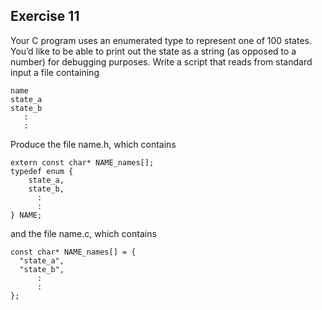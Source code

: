 ## Exercise 11
Your C program uses an enumerated type to represent one of 100 states.
You’d like to be able to print out the state as a string (as opposed to a
number) for debugging purposes. Write a script that reads from standard
input a file containing

```
name
state_a
state_b
   :
   :
```
Produce the file name.h, which contains

```
extern const char* NAME_names[];
typedef enum {
    state_a,
    state_b,
      :
      :
} NAME;
```

and the file name.c, which contains

```
const char* NAME_names[] = {
  "state_a",
  "state_b",
      :
      :
};
```
